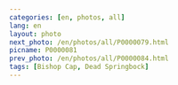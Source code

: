 ```yaml
---
categories: [en, photos, all]
lang: en
layout: photo
next_photo: /en/photos/all/P0000079.html
picname: P0000081
prev_photo: /en/photos/all/P0000084.html
tags: [Bishop Cap, Dead Springbock]
---
```


